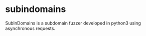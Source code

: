 # subindomains
SubInDomains is a subdomain fuzzer developed in python3 using asynchronous requests.
